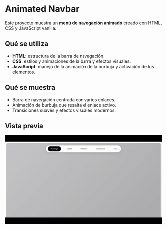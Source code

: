 # Animated Navbar

Este proyecto muestra un **menú de navegación animado** creado con HTML, CSS y JavaScript vanilla.

## Qué se utiliza

- **HTML**: estructura de la barra de navegación.
- **CSS**: estilos y animaciones de la barra y efectos visuales.
- **JavaScript**: manejo de la animación de la burbuja y activación de los elementos.

## Qué se muestra

- Barra de navegación centrada con varios enlaces.
- Animación de burbuja que resalta el enlace activo.
- Transiciones suaves y efectos visuales modernos.

## Vista previa

![Vista previa](https://github.com/jotaeledev/animated-navbar/raw/main/assets/preview.gif)


